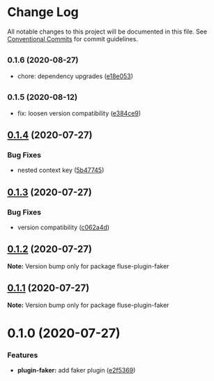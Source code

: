 # Change Log

All notable changes to this project will be documented in this file.
See [Conventional Commits](https://conventionalcommits.org) for commit guidelines.

## <small>0.1.6 (2020-08-27)</small>

* chore: dependency upgrades ([e18e053](https://github.com/Nayni/fluse/commit/e18e053))





## <small>0.1.5 (2020-08-12)</small>

* fix: loosen version compatibility ([e384ce9](https://github.com/Nayni/fluse/commit/e384ce9))





## [0.1.4](https://github.com/Nayni/fluse/compare/fluse-plugin-faker@0.1.3...fluse-plugin-faker@0.1.4) (2020-07-27)


### Bug Fixes

* nested context key ([5b47745](https://github.com/Nayni/fluse/commit/5b477450ce16759e8dd5e3292a66d7a834ed7cfb))





## [0.1.3](https://github.com/Nayni/fluse/compare/fluse-plugin-faker@0.1.2...fluse-plugin-faker@0.1.3) (2020-07-27)


### Bug Fixes

* version compatibility ([c062a4d](https://github.com/Nayni/fluse/commit/c062a4de683bce48de48235ddf6016546ac5bb34))





## [0.1.2](https://github.com/Nayni/fluse/compare/fluse-plugin-faker@0.1.1...fluse-plugin-faker@0.1.2) (2020-07-27)

**Note:** Version bump only for package fluse-plugin-faker





## [0.1.1](https://github.com/Nayni/fluse/compare/fluse-plugin-faker@0.1.0...fluse-plugin-faker@0.1.1) (2020-07-27)

**Note:** Version bump only for package fluse-plugin-faker





# 0.1.0 (2020-07-27)


### Features

* **plugin-faker:** add faker plugin ([e2f5369](https://github.com/Nayni/fluse/commit/e2f5369951bd2397f26066fc49b02a997fa69a0b))
